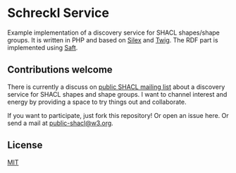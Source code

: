 # Schreckl Service

Example implementation of a discovery service for SHACL shapes/shape groups. It is written in PHP and based on [Silex](https://silex.sensiolabs.org/) and [Twig](https://twig.sensiolabs.org/). The RDF part is implemented using [Saft](https://github.com/SaftIng/Saft).

## Contributions welcome

There is currently a discuss on [public SHACL mailing list](https://lists.w3.org/Archives/Public/public-shacl) about a discovery service for SHACL shapes and shape groups. I want to channel interest and energy by providing a space to try things out and collaborate. 

If you want to participate, just fork this repository! Or open an issue here. Or send a mail at [public-shacl@w3.org](mailto:public-shacl@w3.org).

## License

[MIT](LICENSE)
